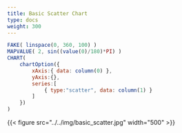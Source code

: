 ```yaml
---
title: Basic Scatter Chart
type: docs
weight: 300
---
```


```js {{linenos=table,linenostart=1}}
FAKE( linspace(0, 360, 100) )
MAPVALUE( 2, sin((value(0)/180)*PI) )
CHART(
    chartOption({
        xAxis:{ data: column(0) },
        yAxis:{},
        series:[
            { type:"scatter", data: column(1) }
        ]
    })
)
```

{{< figure src="../../img/basic_scatter.jpg" width="500" >}}
